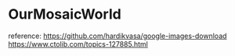 # OurMosaicWorld
reference:
https://github.com/hardikvasa/google-images-download
https://www.ctolib.com/topics-127885.html
